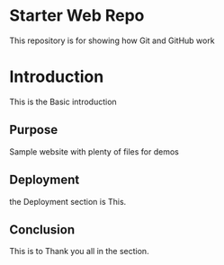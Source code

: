 # Starter Web Repo

This repository is for showing how Git and GitHub work

# Introduction
This is the Basic introduction

## Purpose

Sample website with plenty of files for demos

## Deployment 
the Deployment section is This.

## Conclusion
This is to Thank you all in the section.